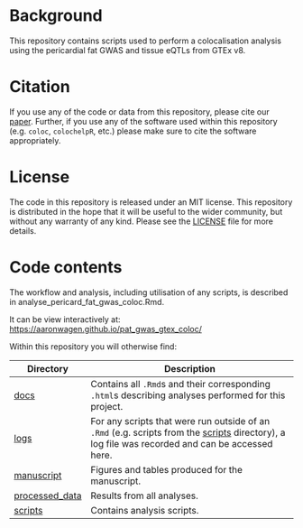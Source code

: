 
<!-- README.md is generated from README.Rmd. Please edit that file -->

# Background

This repository contains scripts used to perform a colocalisation
analysis using the pericardial fat GWAS and tissue eQTLs from GTEx v8.

# Citation

If you use any of the code or data from this repository, please cite our
[paper](). Further, if you use any of the software used within this
repository (e.g. `coloc`, `colochelpR`, etc.) please make sure to cite
the software appropriately.

# License

The code in this repository is released under an MIT license. This
repository is distributed in the hope that it will be useful to the
wider community, but without any warranty of any kind. Please see the
[LICENSE](LICENSE) file for more details.

# Code contents

The workflow and analysis, including utilisation of any scripts, is
described in analyse_pericard_fat_gwas_coloc.Rmd.

It can be view interactively at:
<https://aaronwagen.github.io/pat_gwas_gtex_coloc/>

Within this repository you will otherwise find:

| Directory                        | Description                                                                                                                                                |
|----------------------------------|------------------------------------------------------------------------------------------------------------------------------------------------------------|
| [docs](docs)                     | Contains all `.Rmd`s and their corresponding `.html`s describing analyses performed for this project.                                                      |
| [logs](logs)                     | For any scripts that were run outside of an `.Rmd` (e.g. scripts from the [scripts](scripts) directory), a log file was recorded and can be accessed here. |
| [manuscript](manuscript)         | Figures and tables produced for the manuscript.                                                                                                            |
| [processed_data](processed_data) | Results from all analyses.                                                                                                                                 |
| [scripts](scripts)               | Contains analysis scripts.                                                                                                                                 |
